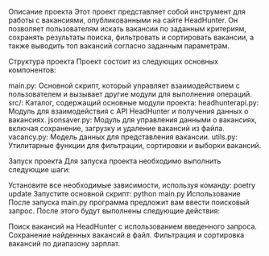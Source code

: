 Описание проекта
Этот проект представляет собой инструмент для работы с вакансиями, опубликованными на сайте HeadHunter. Он позволяет пользователям искать вакансии по заданным критериям, сохранять результаты поиска, фильтровать и сортировать вакансии, а также выводить топ вакансий согласно заданным параметрам.

Структура проекта
Проект состоит из следующих основных компонентов:

main.py: Основной скрипт, который управляет взаимодействием с пользователем и вызывает другие модули для выполнения операций. src/: Каталог, содержащий основные модули проекта: headhunterapi.py: Модуль для взаимодействия с API HeadHunter и получения данных о вакансиях. jsonsaver.py: Модуль для управления данными о вакансиях, включая сохранение, загрузку и удаление вакансий из файла. vacancy.py: Модель данных для представления вакансии. utils.py: Утилитарные функции для фильтрации, сортировки и выборки вакансий.

Запуск проекта Для запуска проекта необходимо выполнить следующие шаги:

Установите все необходимые зависимости, используя команду: poetry update Запустите основной скрипт: python main.py Использование После запуска main.py программа предложит вам ввести поисковый запрос. После этого будут выполнены следующие действия:

Поиск вакансий на HeadHunter с использованием введенного запроса. Сохранение найденных вакансий в файл. Фильтрация и сортировка вакансий по диапазону зарплат.
